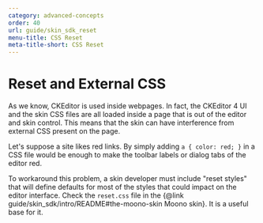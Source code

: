 ```yaml
---
category: advanced-concepts
order: 40
url: guide/skin_sdk_reset
menu-title: CSS Reset
meta-title-short: CSS Reset
---
```

<!--
Copyright (c) 2003-2021, CKSource - Frederico Knabben. All rights reserved.
For licensing, see LICENSE.md.
-->

# Reset and External CSS

As we know, CKEditor is used inside webpages. In fact, the CKEditor 4 UI and the skin CSS files are all loaded inside a page that is out of the editor and skin control. This means that the skin can have interference from external CSS present on the page.

Let's suppose a site likes red links. By simply adding `a { color: red; }` in a CSS file would be enough to make the toolbar labels or dialog tabs of the editor red.

To workaround this problem, a skin developer must include "reset styles" that will define defaults for most of the styles that could impact on the editor interface. Check the `reset.css` file in the {@link guide/skin_sdk/intro/README#the-moono-skin Moono skin}. It is a useful base for it.
